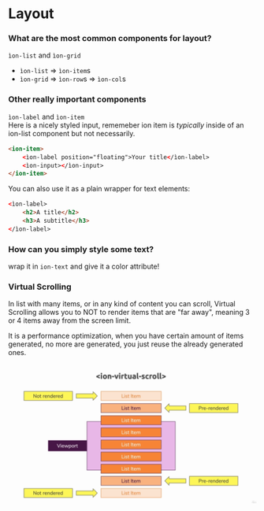 # Layout

### What are the most common components for layout?
`ìon-list` and `ìon-grid`
* `ìon-list` => `ìon-item`s
* `ìon-grid` => `ìon-row`s => `ìon-col`s


### Other really important components
`ìon-label` and `ìon-item`  
Here is a nicely styled input, rememeber ion item is *typically* 
inside of an ion-list component but not necessarily.
```html
<ion-item>
    <ìon-label position="floating">Your title</ìon-label>
    <ìon-input></ìon-input>
</ion-item>
```

You can also use it as a plain wrapper for text elements:
```html
<ìon-label>
    <h2>A title</h2>
    <h3>A subtitle</h3>
</ìon-label>
```

### How can you simply style some text?
wrap it in `ion-text` and give it a color attribute!

### Virtual Scrolling
In list with many items, or in any kind of content you can scroll,
Virtual Scrolling allows you to NOT to render items that are "far away", 
meaning 3 or 4 items away from the screen limit.

It is a performance optimization, when you have certain amount of items
generated, no more are generated, you just reuse the already generated ones.  

![Virtual Scrolling](./img/Virtual%20Scrolling.png)
